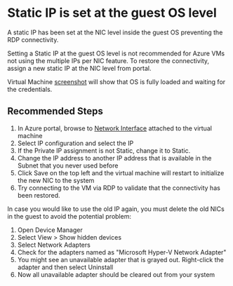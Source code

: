 <properties
pageTitle="IP Hardcoded"
description="Network Adapters"
infoBubbleText="A static IP has been set at the NIC level inside the guest OS preventing the RDP connectivity"
service="microsoft.compute"
resource="virtualmachines"
authors="manavis"
displayOrder=""
articleId="vmhealthsignal_6a64eeb8-eb00-4d88-a24e-e577533724b9"
diagnosticScenario="IP Properties Error"
selfHelpType="diagnostics"
supportTopicIds="32411835"
resourceTags="windows"
productPesIds="14749"
cloudEnvironments="public"
/>


# Static IP is set at the guest OS level
<!--issueDescription-->
A static IP has been set at the NIC level inside the guest OS preventing the RDP connectivity. 
<!--/issueDescription-->

Setting a Static IP at the guest OS level is not recommended for Azure VMs not using the multiple IPs per NIC feature. To restore the connectivity, assign a new static IP at the NIC level from portal. 

Virtual Machine [screenshot](https://docs.microsoft.com/azure/virtual-machines/windows/boot-diagnostics) will show that OS is fully loaded and waiting for the credentials.

## **Recommended Steps**

1.	In Azure portal, browse to [Network Interface](https://ms.portal.azure.com/#blade/HubsExtension/Resources/resourceType/Microsoft.Network%2Fnetworkinterfaces) attached to the virtual machine
2.	Select IP configuration and select the IP
3.	If the Private IP assignment is not Static, change it to Static.
4.	Change the IP address to another IP address that is available in the Subnet that you never used before
5.	Click Save on the top left and the virtual machine will restart to initialize the new NIC to the system
6.	Try connecting to the VM via RDP to validate that the connectivity has been restored.

In case you would like to use the old IP again, you must delete the old NICs in the guest to avoid the potential problem:

1.	Open Device Manager
2.	Select View > Show hidden devices
3.	Select Network Adapters
4.	Check for the adapters named as "Microsoft Hyper-V Network Adapter"
5.	You might see an unavailable adapter that is grayed out. Right-click the adapter and then select Uninstall
6.	Now all unavailable adapter should be cleared out from your system
